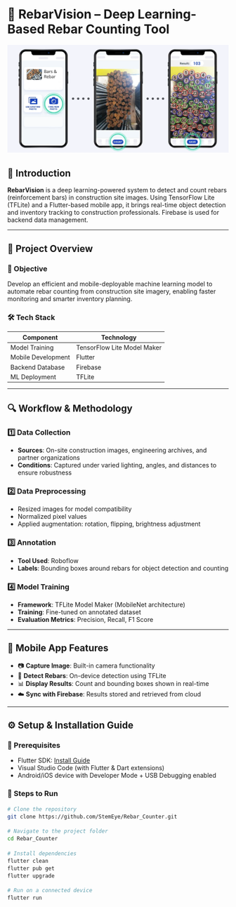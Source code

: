 # 🧱 RebarVision – Deep Learning-Based Rebar Counting Tool

![Rebar Counter Model](demo.png)

## 📌 Introduction

**RebarVision** is a deep learning-powered system to detect and count rebars (reinforcement bars) in construction site images. Using TensorFlow Lite (TFLite) and a Flutter-based mobile app, it brings real-time object detection and inventory tracking to construction professionals. Firebase is used for backend data management.

---

## 🚀 Project Overview

### 🎯 Objective
Develop an efficient and mobile-deployable machine learning model to automate rebar counting from construction site imagery, enabling faster monitoring and smarter inventory planning.

### 🛠 Tech Stack

| Component            | Technology                  |
|----------------------|-----------------------------|
| Model Training       | TensorFlow Lite Model Maker |
| Mobile Development   | Flutter                     |
| Backend Database     | Firebase                    |
| ML Deployment        | TFLite                      |

---

## 🔍 Workflow & Methodology

### 1️⃣ Data Collection
- **Sources**: On-site construction images, engineering archives, and partner organizations
- **Conditions**: Captured under varied lighting, angles, and distances to ensure robustness

### 2️⃣ Data Preprocessing
- Resized images for model compatibility
- Normalized pixel values
- Applied augmentation: rotation, flipping, brightness adjustment

### 3️⃣ Annotation
- **Tool Used**: Roboflow
- **Labels**: Bounding boxes around rebars for object detection and counting

### 4️⃣ Model Training
- **Framework**: TFLite Model Maker (MobileNet architecture)
- **Training**: Fine-tuned on annotated dataset
- **Evaluation Metrics**: Precision, Recall, F1 Score

---

## 📱 Mobile App Features

- 📷 **Capture Image**: Built-in camera functionality
- 🧠 **Detect Rebars**: On-device detection using TFLite
- 📊 **Display Results**: Count and bounding boxes shown in real-time
- ☁️ **Sync with Firebase**: Results stored and retrieved from cloud

---

## ⚙️ Setup & Installation Guide

### 🧩 Prerequisites

- Flutter SDK: [Install Guide](https://flutter.dev/docs/get-started/install)
- Visual Studio Code (with Flutter & Dart extensions)
- Android/iOS device with Developer Mode + USB Debugging enabled

### 🧪 Steps to Run

```bash
# Clone the repository
git clone https://github.com/StemEye/Rebar_Counter.git

# Navigate to the project folder
cd Rebar_Counter

# Install dependencies
flutter clean
flutter pub get
flutter upgrade

# Run on a connected device
flutter run
